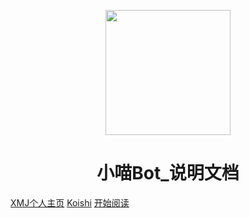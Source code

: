 <p align="center">
<img src="https://img2.imgtp.com/2024/03/16/W94p4aKq.jpg" width="200" height="200"/>
</p>
<h1 align="center">小喵Bot_说明文档</h1>

[XMJ个人主页](https://lingxmj.top)
[Koishi](https://koishi.chat)
[开始阅读](#小喵Bot)




